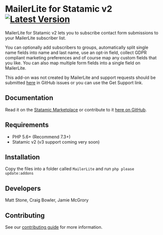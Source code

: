 # MailerLite for Statamic v2 [![Latest Version](https://img.shields.io/github/release/rockandscissor/MailerLite.svg?style=flat-square)](https://github.com/rockandscissor/MailerLite/releases)

MailerLite for Statamic v2 lets you to subscribe contact form submissions to your MailerLite subscriber list.

You can optionally add subscribers to groups, automatically split single name fields into name and last name, use an opt-in field, collect GDPR compliant marketing preferences and of course map any custom fields that you like. You can also map multiple form fields into a single field on MailerLite.

This add-on was not created by MailerLite and support requests should be submitted [here](https://github.com/rockandscissor/MailerLite/issues) in GitHub issues or you can use the Get Support link.

## Documentation

Read it on the [Statamic Marketplace](https://statamic.com/marketplace/addons/mailerlite/docs) or contribute to it [here on GitHub](DOCUMENTATION.md).

## Requirements

* PHP 5.6+ (Recommend 7.3+)
* Statamic v2 (v3 support coming very soon)

## Installation

Copy the files into a folder called `MailerLite` and run `php please update:addons`

## Developers

Matt Stone, Craig Bowler, Jamie McGrory

## Contributing

See our [contributing guide](https://github.com/rockandscissor/MailerLite/blob/master/CONTRIBUTING.md) for more information.
